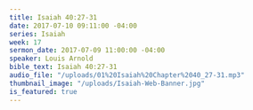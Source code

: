 ```yaml
---
title: Isaiah 40:27-31
date: 2017-07-10 09:11:00 -04:00
series: Isaiah
week: 17
sermon_date: 2017-07-09 11:00:00 -04:00
speaker: Louis Arnold
bible_text: Isaiah 40:27-31
audio_file: "/uploads/01%20Isaiah%20Chapter%2040_27-31.mp3"
thumbnail_image: "/uploads/Isaiah-Web-Banner.jpg"
is_featured: true
---
```


